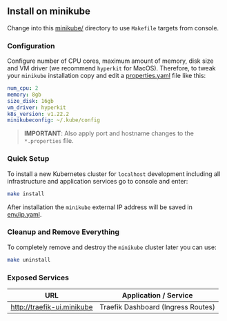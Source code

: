 ## Install on minikube

Change into this [minikube/](../minikube) directory to use `Makefile` targets from console.

### Configuration

Configure number of CPU cores, maximum amount of memory, disk size and VM driver (we recommend `hyperkit` for MacOS). Therefore, to tweak your `minikube` installation copy and edit a [properties.yaml](env/properties.yaml) file like this:

````yaml
num_cpu: 2
memory: 8gb
size_disk: 16gb
vm_driver: hyperkit
k8s_version: v1.22.2
minikubeconfig: ~/.kube/config
````

> **IMPORTANT**: Also apply port and hostname changes to the `*.properties` file.

### Quick Setup

To install a new Kubernetes cluster for `localhost` development including all infrastructure and application services go to console and enter:

```bash
make install
```
After installation the `minikube` external IP address will be saved in [env/ip.yaml](env).

### Cleanup and Remove Everything

To completely remove and destroy the `minikube` cluster later you can use:

```bash
make uninstall
```

### Exposed Services

| URL | Application / Service |
|---- | --------------------- |
| http://traefik-ui.minikube | Traefik Dashboard (Ingress Routes) |
